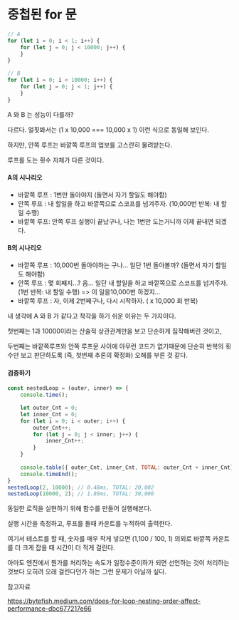 # 중첩된 for 문



```javascript
// A
for (let i = 0; i < 1; i++) {
    for (let j = 0; j < 10000; j++) {
    }
}

// B
for (let i = 0; i < 10000; i++) {
    for (let j = 0; j < 1; j++) {
    }
}
```

A 와 B 는 성능이 다를까?

다르다. 얼핏봐서는 (1 x 10,000 === 10,000 x 1) 이런 식으로 동일해 보인다. 

하지만, 안쪽 루프는 바깥쪽 루프의 업보를 고스란히 물려받는다. 

루프를 도는 횟수 자체가 다른 것이다.



#### A의 시나리오

- 바깥쪽 루프 : 1번만 돌아야지 (돌면서 자기 할일도 해야함)
- 안쪽 루프 : 내 할일을 하고 바깥쪽으로 스코프를 넘겨주자. (10,000번 반복: 내 할일 수행)
- 바깥쪽 루프: 안쪽 루프 실행이 끝났구나, 나는 1번만 도는거니까 이제 끝내면 되겠다.



#### B의 시나리오

- 바깥쪽 루프 : 10,000번 돌아야하는 구나... 일단 1번 돌아볼까? (돌면서 자기 할일도 해야함)
- 안쪽 루프 : 몇 회째지...? 음... 일단 내 할일을 하고 바깥쪽으로 스코프를 넘겨주자. (1번 반복: 내 할일 수행) => 이 일을10,000번 하겠지...
- 바깥쪽 루프 : 자, 이제 2번째구나, 다시 시작하자. ( x 10,000 회 반복)



내 생각에 A 와 B 가 같다고 착각을 하기 쉬운 이유는 두 가지이다. 

첫번째는 1과 10000이라는 산술적 상관관계만을 보고 단순하게 짐작해버린 것이고, 

두번째는 바깥쪽루프와 안쪽 루프문 사이에 아무런 코드가 없기때문에 단순히 반복의 횟수만 보고 판단하도록 (즉, 첫번째 추론의 확정화) 오해를 부른 것 같다. 





#### 검증하기

```javascript
const nestedLoop = (outer, inner) => {
    console.time();

    let outer_Cnt = 0;
    let inner_Cnt = 0;
    for (let i = 0; i < outer; i++) {
        outer_Cnt++;
        for (let j = 0; j < inner; j++) {
            inner_Cnt++;
        }
    }
    
    console.table({ outer_Cnt, inner_Cnt, TOTAL: outer_Cnt + inner_Cnt});
    console.timeEnd();
}
nestedLoop(2, 10000); // 0.48ms, TOTAL: 20,002
nestedLoop(10000, 2); // 1.89ms, TOTAL: 30,000
```

동일한 로직을 실현하기 위해 함수를 만들어 실행해본다. 

실행 시간을 측정하고, 루프를 돌때 카운트를 누적하여 출력한다.



여기서 테스트를 할 때, 숫자를 매우 작게 넣으면 (1,100 / 100, 1) 의외로 바깥쪽 카운트를 더 크게 잡을 때 시간이 더 적게 걸린다. 

아마도 엔진에서 뭔가를 처리하는 속도가 일정수준이하가 되면 선언하는 것이 처리하는 것보다 오히려 오래 걸린다던가 하는 그런 문제가 아닐까 싶다. 



참고자료

https://bytefish.medium.com/does-for-loop-nesting-order-affect-performance-dbc677217e66